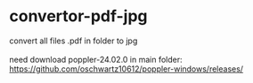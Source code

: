# convertor-pdf-jpg
convert all files .pdf in folder to jpg <br><br>
need download poppler-24.02.0 in main folder: <br>
https://github.com/oschwartz10612/poppler-windows/releases/
